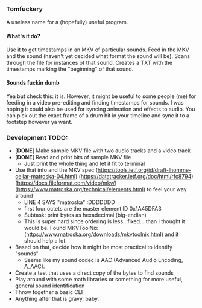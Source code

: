 ### Tomfuckery

A useless name for a (hopefully) useful program.
  
#### What's it do?
Use it to get timestamps in an MKV of particular sounds. Feed in the MKV and the sound (haven't yet decided what format the sound will be). Scans through the file for instances of that sound. Creates a TXT with the timestamps marking the "beginning" of that sound.

#### Sounds fuckin dumb
Yea but check this: it is. However, it might be useful to some people (me) for feeding in a video pre-editing and finding timestamps for sounds. I was hoping it could also be used for syncing animation and effects to audio. You can pick out the exact frame of a drum hit in your timeline and sync it to a footstep however ya want. 

### Development TODO:
* [<b>DONE</b>] Make sample MKV file with two audio tracks and a video track
* [<b>DONE</b>] Read and print bits of sample MKV file
  * Just print the whole thing and let it fit to terminal
* Use that info and the MKV spec (https://tools.ietf.org/id/draft-lhomme-cellar-matroska-04.html) (https://datatracker.ietf.org/doc/html/rfc8794) (https://docs.fileformat.com/video/mkv/) (https://www.matroska.org/technical/elements.html) to feel your way around
  * LINE 4 SAYS "matroska" :DDDDDDD
  * first four octets are the master element ID 0x1A45DFA3
  * Subtask: print bytes as hexadecimal (big-endian)
  * This is super hard since ordering is less.. fixed... than I thought it would be. Found MKVToolNix (https://www.matroska.org/downloads/mkvtoolnix.html) and it should help a lot.
* Based on that, decide how it might be most practical to identify "sounds" 
  * Seems like my sound codec is AAC (Advanced Audio Encoding, A_AAC).
* Create a test that uses a direct copy of the bytes to find sounds
* Play around with some math libraries or something for more useful, general sound identification
* Throw together a basic CLI
* Anything after that is gravy, baby.